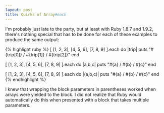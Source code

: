 ```yaml
---
layout: post
title: Quirks of Array#each
---
```

I'm probably just late to the party, but at least with Ruby 1.8.7 and 1.9.2,
there's nothing special that has to be done for each of these examples
to produce the same output:

{% highlight ruby %}
[ [1, 2, 3], [4, 5, 6], [7, 8, 9] ].each do |trip|
  puts "#{trip[0]} / #{trip[1]} / #{trip[2]}"
end

[ [1, 2, 3], [4, 5, 6], [7, 8, 9] ].each do |a,b,c|
  puts "#{a} / #{b} / #{c}"
end

[ [1, 2, 3], [4, 5, 6], [7, 8, 9] ].each do |(a,b,c)|
  puts "#{a} / #{b} / #{c}"
end
{% endhighlight %}

I knew that wrapping the block parameters in parentheses worked when arrays
were yielded to the block.  I did not realize that Ruby would automatically
do this when presented with a block that takes multiple parameters.